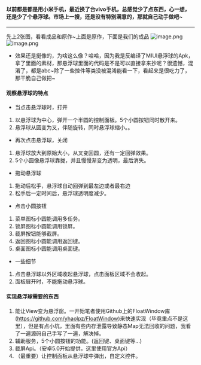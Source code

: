 #### 以前都是都是用小米手机，最近换了台vivo手机，总感觉少了点东西，心一想，还是少了个悬浮球。市场上一搜，还是没有特别满意的，那就自己动手做吧~

-------
先上2张图，看看成品和原作~上面是原作，下面是我们的成品
![image.png](https://upload-images.jianshu.io/upload_images/1641428-6b8fdf59b2776e77.png?imageMogr2/auto-orient/strip%7CimageView2/2/w/1240)
![image.png](https://upload-images.jianshu.io/upload_images/1641428-45aea8b6e2fd7a5e.png?imageMogr2/auto-orient/strip%7CimageView2/2/w/1240)

- 效果还是挺像的，为啥这么像？哈哈，因为我是反编译了MIUI悬浮球的Apk，拿了里面的素材，那悬浮球里面的代码是不是可以直接拿来抄呢？很遗憾，混淆了，都是abc~除了一些控件等类没被混淆能看一下，看起来是很吃力了，那干脆自己做把~

#### 观察悬浮球的特点

- 当点击悬浮球时，打开
 1. 以悬浮球为中心，弹开一个半圆的控制面板。5个小圆按钮同时散开来。
 2. 悬浮球从圆变为叉，伴随旋转，同时悬浮球缩小。。

- 再次点击悬浮球，关闭
 1. 悬浮球放大到原始大小，从叉变回圆，还有一定回弹效果。
 2. 5个小圆像悬浮球靠拢，并且慢慢渐变为透明，最后消失。

- 拖动悬浮球
 1. 拖动后松手，悬浮球自动回弹到最左边或者最右边
 2. 松手后一定时间后，悬浮球透明度减少。

- 点击小圆按钮
 1. 菜单图标小圆能调用多任务。
 2. 锁屏图标小圆能调用锁屏。
 3. 截屏按钮能够截屏。
 4. 返回图标小圆能调用返回键。
 5. 桌面图标小圆能调用桌面键。

- 一些细节
 1. 点击悬浮球以外区域收起悬浮球，点击面板区域不会收起。
 2. 面板展开时，不能拖动悬浮球。

#### 实现悬浮球需要的东西

1. 能让View变为悬浮窗。一开始笔者使用Github上的FloatWindow库(https://github.com/yhaolpz/FloatWindow)来快速实现（毕竟重点不是这里），但是有点小坑，里面有些内存泄露导致静态Map无法回收的问题，我看了一遍源码自己手写了一遍，解决掉。
2. 辅助服务，5个小圆按钮的功能。(返回键、桌面键等...)
3. 截屏Api。（安卓5.0开始提供，这里使用官方Api）
4. （最重要）让控制面板从悬浮球中弹出，自定义控件。